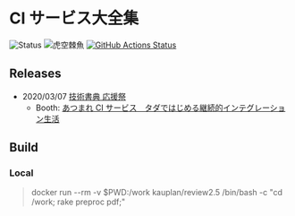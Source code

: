 # CI サービス大全集

![Status](https://img.shields.io/badge/%E6%8A%80%E8%A1%93%E6%9B%B8%E5%85%B88-Fin-green)
![虎空棘魚](https://img.shields.io/badge/%E8%99%8E-%E7%A9%BA%E6%A3%98%E9%AD%9A-green)
[![GitHub Actions Status](https://github.com/srz-zumix/ci-dex-book/workflows/GitHub%20Actions/badge.svg?branch=master)](https://github.com/srz-zumix/ci-dex-book/actions?query=workflow%3A%22GitHub+Actions%22)

## Releases

* 2020/03/07 [技術書典 応援祭](https://techbookfest.org/product/4931278088437760)
  * Booth: [あつまれ CI サービス　タダではじめる継続的インテグレーション生活](https://srz-zumix.booth.pm/items/1879985)

## Build

### Local

> docker run --rm -v $PWD:/work kauplan/review2.5 /bin/bash -c "cd /work; rake preproc pdf;"
